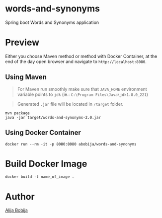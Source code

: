# words-and-synonyms
Spring boot Words and Synonyms application

# Preview

Either you choose Maven method or method with Docker Container, at the end of the day open browser and navigate to `http://localhost:8080`.

## Using Maven

> For Maven run smoothly make sure that `JAVA_HOME` environment variable points to `jdk` (ie.: `C:\Program Files\Java\jdk1.8.0_221`)

> Generated `.jar` file will be located in `/target` folder.

```
mvn package
java -jar target/words-and-synonyms-2.0.jar
````

## Using Docker Container

```
docker run --rm -it -p 8080:8080 abobija/words-and-synonyms
```

# Build Docker Image

```
docker build -t name_of_image .
```

# Author

[Alija Bobija](http://abobija.com)
